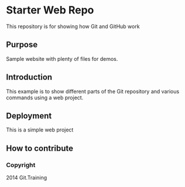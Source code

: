 # Starter Web Repo

This repository is for showing how Git and GitHub work

## Purpose

Sample website with plenty of files for demos.

## Introduction

This example is to show different parts of the Git repository 
and various commands using a web project.

## Deployment

This is a simple web project

## How to contribute

### Copyright

2014 Git.Training